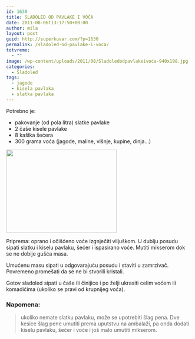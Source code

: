 ```yaml
---
id: 1630
title: SLADOLED OD PAVLAKE I VOĆA
date: 2011-08-06T13:17:50+00:00
author: mila
layout: post
guid: http://superkuvar.com/?p=1630
permalink: /sladoled-od-pavlake-i-voca/
totvreme:
  - ""
image: /wp-content/uploads/2011/08/Sladoledodpavlakeivoća-940x198.jpg
categories:
  - Sladoled
tags:
  - jagode
  - kisela pavlaka
  - slatka pavlaka
---
```

Potrebno je:

  * pakovanje (od pola litra) slatke pavlake
  * 2 čaše kisele pavlake
  * 8 kašika šećera
  * 300 grama voća (jagode, maline, višnje, kupine, dinja&#8230;)

<img class="alignnone size-medium wp-image-3452" title="Sladoledodpavlakeivoća" src="/wp-content/uploads/2011/08/Sladoledodpavlakeivoća-300x225.jpg" alt="" width="300" height="225" /> 

Priprema: oprano i očišćeno voće izgnječiti viljuškom. U dublju posudu sipati slatku i kiselu pavlaku, šećer i ispasirano voće. Mutiti mikserom dok se ne dobije gušća masa.

Umućenu masu sipati u odgovarajuću posudu i staviti u zamrzivač. Povremeno promešati da se ne bi stvorili kristali.

Gotov sladoled sipati u čaše ili činijice i po želji ukrasiti celim voćem ili komadićima (ukoliko se pravi od krupnijeg voća).

### Napomena:
> ukoliko nemate slatku pavlaku, može se upotrebiti  šlag pena. Dve kesice šlag pene umutiti prema uputstvu na ambalaži, pa onda dodati kiselu pavlaku, šećer i voće i još malo umutiti mikserom.

&nbsp;

&nbsp;